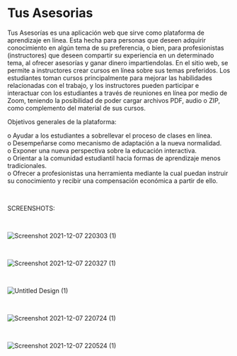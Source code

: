 # Tus Asesorias

Tus Asesorías es una aplicación web que sirve como plataforma de aprendizaje en línea. Esta hecha para personas que deseen adquirir conocimiento en algún tema de su preferencia, o bien, para profesionistas (instructores) que deseen compartir su experiencia en un determinado tema, al ofrecer asesorías y ganar dinero impartiendolas.
En el sitio web, se permite a instructores crear cursos en línea sobre sus temas preferidos. Los estudiantes toman cursos principalmente para mejorar las habilidades relacionadas con el trabajo, y los instructores pueden participar e interactuar con los estudiantes a través de reuniones en línea por medio de Zoom, teniendo la posibilidad de poder cargar archivos PDF, audio o ZIP, como complemento del material de sus cursos.

Objetivos generales de la plataforma:

o	Ayudar a los estudiantes a sobrellevar el proceso de clases en línea.<br>
o	Desempeñarse como mecanismo de adaptación a la nueva normalidad.<br>
o	Exponer una nueva perspectiva sobre la educación interactiva.<br>
o	Orientar a la comunidad estudiantil hacia formas de aprendizaje menos tradicionales.<br>
o	Ofrecer a profesionistas una herramienta mediante la cual puedan instruir su conocimiento y recibir una compensación económica a partir de ello.

<br>

SCREENSHOTS:

<br>

![Screenshot 2021-12-07 220303 (1)](https://user-images.githubusercontent.com/45349730/145152502-413e9c32-a942-48ce-91ec-e621f9343841.png)

<br>

![Screenshot 2021-12-07 220327 (1)](https://user-images.githubusercontent.com/45349730/145152564-6e074bbc-4b56-4a30-a0ef-b18b4779817c.png)

<br>

![Untitled Design  (1)](https://user-images.githubusercontent.com/45349730/145152614-61cc9eb8-d71b-4ab1-889b-f6033c99d4ba.png)

<br>

![Screenshot 2021-12-07 220724 (1)](https://user-images.githubusercontent.com/45349730/145152648-ce6e1c8e-fc28-4727-a5fc-41867fb22868.png)

<br>

![Screenshot 2021-12-07 220524 (1)](https://user-images.githubusercontent.com/45349730/145152679-c245d5a7-555c-415f-be9c-3e2ce04df92e.png)

<br>
